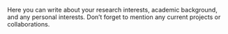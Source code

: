 ---
---

Here you can write about your research interests, academic background, and any personal interests. Don’t forget to mention any current projects or collaborations.

